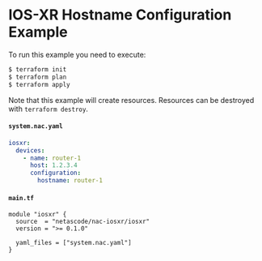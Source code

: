 <!-- BEGIN_TF_DOCS -->
# IOS-XR Hostname Configuration Example

To run this example you need to execute:

```bash
$ terraform init
$ terraform plan
$ terraform apply
```

Note that this example will create resources. Resources can be destroyed with `terraform destroy`.

#### `system.nac.yaml`

```yaml
iosxr:
  devices:
    - name: router-1
      host: 1.2.3.4
      configuration:
        hostname: router-1

```

#### `main.tf`

```hcl
module "iosxr" {
  source  = "netascode/nac-iosxr/iosxr"
  version = ">= 0.1.0"

  yaml_files = ["system.nac.yaml"]
}
```
<!-- END_TF_DOCS -->